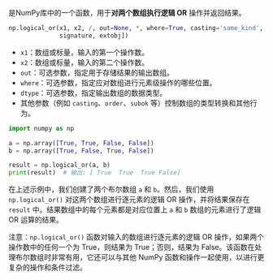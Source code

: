  是NumPy库中的一个函数，用于**对两个数组执行逻辑 OR** 操作并返回结果。

```python
np.logical_or(x1, x2, /, out=None, *, where=True, casting='same_kind', order='K', dtype=None, subok=True[,
              signature, extobj])
```

- `x1`：数组或标量，输入的第一个操作数。
- `x2`：数组或标量，输入的第二个操作数。
- `out`：可选参数，指定用于存储结果的输出数组。
- `where`：可选参数，指定应对数组进行元素级操作的哪些位置。
- `dtype`：可选参数，指定输出数组的数据类型。
- 其他参数（例如 `casting`、`order`、`subok` 等）控制数组的类型转换和其他行为。

```python
import numpy as np

a = np.array([True, True, False, False])
b = np.array([True, False, True, False])

result = np.logical_or(a, b)
print(result)  # 输出: [ True  True  True False]
```

在上述示例中，我们创建了两个布尔数组 `a` 和 `b`。然后，我们使用 `np.logical_or()` 对这两个数组进行逐元素的逻辑 OR 操作，并将结果保存在 `result` 中。结果数组中的每个元素都是对应位置上 `a` 和 `b` 数组的元素进行了逻辑 OR 运算的结果。

注意：`np.logical_or()` 函数对输入的数组进行逐元素的逻辑 OR 操作，如果两个操作数中的任何一个为 True，则结果为 True；否则，结果为 False。该函数在处理布尔数组时非常有用，它还可以与其他 NumPy 函数和操作一起使用，以进行更复杂的操作和条件过滤。